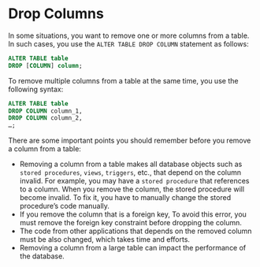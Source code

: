 # Drop Columns

In some situations, you want to remove one or more columns from a table. In such cases, you use the `ALTER TABLE DROP COLUMN` statement as follows:
```sql
ALTER TABLE table
DROP [COLUMN] column;
```

To remove multiple columns from a table at the same time, you use the following syntax:
```sql
ALTER TABLE table
DROP COLUMN column_1,
DROP COLUMN column_2,
…;
```

There are some important points you should remember before you remove a column from a table:
* Removing a column from a table makes all database objects such as `stored procedures`, `views`, `triggers`, etc., that depend on the column invalid. For example, you may have a `stored procedure` that references to a column. When you remove the column, the stored procedure will become invalid. To fix it, you have to manually change the stored procedure’s code manually.
* If you remove the column that is a foreign key, To avoid this error, you must remove the foreign key constraint before dropping the column.
* The code from other applications that depends on the removed column must be also changed, which takes time and efforts.
* Removing a column from a large table can impact the performance of the database.
